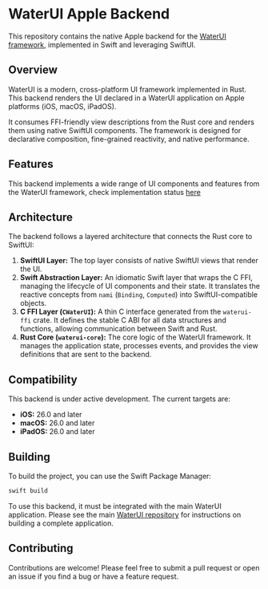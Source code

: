 # WaterUI Apple Backend

This repository contains the native Apple backend for the [WaterUI framework](https://github.com/water-rs/waterui), implemented in Swift and leveraging SwiftUI.

## Overview

WaterUI is a modern, cross-platform UI framework implemented in Rust. This backend renders the UI declared in a WaterUI application on Apple platforms (iOS, macOS, iPadOS).

It consumes FFI-friendly view descriptions from the Rust core and renders them using native SwiftUI components. The framework is designed for declarative composition, fine-grained reactivity, and native performance.

## Features

This backend implements a wide range of UI components and features from the WaterUI framework, check implementation status [here](./IMPLEMENTATION_STATUS.md)

## Architecture

The backend follows a layered architecture that connects the Rust core to SwiftUI:

1.  **SwiftUI Layer:** The top layer consists of native SwiftUI views that render the UI.
2.  **Swift Abstraction Layer:** An idiomatic Swift layer that wraps the C FFI, managing the lifecycle of UI components and their state. It translates the reactive concepts from `nami` (`Binding`, `Computed`) into SwiftUI-compatible objects.
3.  **C FFI Layer (`CWaterUI`):** A thin C interface generated from the `waterui-ffi` crate. It defines the stable C ABI for all data structures and functions, allowing communication between Swift and Rust.
4.  **Rust Core (`waterui-core`):** The core logic of the WaterUI framework. It manages the application state, processes events, and provides the view definitions that are sent to the backend.

## Compatibility

This backend is under active development. The current targets are:

*   **iOS:** 26.0 and later
*   **macOS:** 26.0 and later
*   **iPadOS:** 26.0 and later

## Building

To build the project, you can use the Swift Package Manager:

```bash
swift build
```

To use this backend, it must be integrated with the main WaterUI application. Please see the main [WaterUI repository](https://github.com/waterui/waterui) for instructions on building a complete application.

## Contributing

Contributions are welcome! Please feel free to submit a pull request or open an issue if you find a bug or have a feature request.